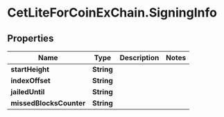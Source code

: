 # CetLiteForCoinExChain.SigningInfo

## Properties
Name | Type | Description | Notes
------------ | ------------- | ------------- | -------------
**startHeight** | **String** |  | 
**indexOffset** | **String** |  | 
**jailedUntil** | **String** |  | 
**missedBlocksCounter** | **String** |  | 
